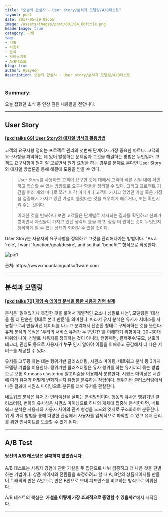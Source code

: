 ```yaml
---
title: "오늘의 관심사 - User story/분석과 모델링/A/B테스트"
layout: post
date: 2017-05-29 09:55
image: /assets/images/post/001/04_00title.png
headerImage: true
category: 기획
tag:
- 기획
- 사용자
- 분석
- 서비스기획
- A/B테스트
blog: true
author: Hyeyeon
description: 오늘의 관심사 - User story/분석과 모델링/A/B테스트
---
```


### Summary:

오늘 접했던 소식 중 인상 깊은 내용들을 전합니다.

---

## User Story

#### [[pxd talks 69] User Story와 애자일 방식의 활용방법](http://story.pxd.co.kr/1219)

고객의 요구사항 정의는 프로젝트 관리의 첫번째 단계이자 가장 중요한 파트다. 고객의 요구사항을 파악하는 데 있어 발생하는 문제점과 그것을 해결하는 방법은 무엇일까. 고객도 요구사항이 뭔지 잘 모르면서 뭔가 요청을 하는 경우를 문제로 본다면 User Story와 애자일 방법론을 통해 해결에 도움을 받을 수 있다.

> User Story를 사용하면 고객이 요구한 것에 대해서 고객이 빠른 시일 내에 확인하고 학습할 수 있는 방향으로 요구사항들을 정리할 수 있다. 그리고 프로젝트 기간을 여러 개의 마디로 쪼갠 후 각 마디마다 고객이 가지고 있었던 가설 혹은 가정을 검증해서 가지고 있던 가설이 틀렸다는 것을 깨우치게 해주거나, 또는 확인시켜 주는 것이다.
>
> 이러한 것을 반복하다 보면 고객들은 단계별로 제시되는 결과를 확인하고 신뢰가 쌓이면서 자신들이 가지고 있던 생각의 틀을 깨고, 점점 더 원하는 것이 무엇인지 정확하게 알 수 있는 상태가 되어갈 수 있을 것이다.

User Story는 사용자의 요구사항을 정의하고 그것을 관리해나가는 방법이다. "As a 'role', I want 'function/goal/desire', and so that 'benefit'" 형식으로 작성한다.

![pic1](http://cfile4.uf.tistory.com/image/2376064258D10B1F20C398)
<figcaption class="caption">출처: https://www.mountaingoatsoftware.com</caption>

---

## 분석과 모델링

#### [[pxd talks 70] 게임 속 데이터 분석을 통한 사용자 경험 설계](http://story.pxd.co.kr/1223)

분석은 '얽혀있거나 복잡한 것을 풀어서 개별적인 요소나 성질로 나눔', 모델링은 '대상을 좀 더 단순한 형태로 본떠 만듦'을 의미한다. 따라서 유저 분석은 유저가 서비스를 사용함으로써 만들어낸 데이터를 나누고 분리해서 단순환 형태로 구체화하는 것을 뜻한다. 유저 분석의 목적은 '우리의 서비스 유저가 누구인가?'를 이해하기 위함이다. 20~30대 따위의 나이, 성별로 사용자를 정의하는 것이 아니라, 행동패턴, 결제횟수/규모, 선호카테고리, 관심도 등으로 사용자가 **누구** 인지 알아야 이들을 이해하고 공감해서 더 나은 서비스를 제공할 수 있다.

유저를 그루핑 하는 데는 행위기반 클러스터링, 시퀀스 마이팅, 네트워크 분석 등 3가지 모델링 기법을 이용한다. 행위기반 클러스터링은 유사 행위를 하는 유저끼리 묶는 방법으로 보통 K-means clustering 알고리즘을 이용해서 분류한다. 시퀀스 마이닝은 시간에 따라 유저가 어떻게 변화하는지 유형을 분류하는 작업이다. 행위기반 클러스터링에서 나온 결과에 시퀀스 마이닝으로 분류를 더해 유저를 관찰한다.

네트워크 분석은 유저 간 인터렉션을 살피는 분석방법이다. 행동의 유사은 행위기반 클러스터링, 변화의 유사성은 시퀀스 마이닝으로 하나의 개체에 집중해 분석한다면, 네트워크 분석은 사용자와 사용자 사이의 관계 형성을 노드와 엣지로 구조화하여 분류한다. 위 세 가지 방법을 통해 다양한 관점에서 사용자를 입체적으로 파악할 수 있고 유저 관리를 위한 인사이트를 도출할 수 있게 된다.

---

## A/B Test

#### [당신의 A/B 테스팅은 실패하지 않았습니다]()

A/B 테스트는 사용자 경험에 관한 가설을 두 집단으로 나눠 검증하고 더 나은 것을 판별하는 기법이다. 상품 페이지의 전환율을 측정하려고 할 때 A, B안의 상품페이지를 만들어 트래픽의 반은 A안으로, 반은 B안으로 보내 퍼포먼스를 비교하는 방식으로 이뤄진다.

A/B 테스트의 핵심은 '**가설을 어떻게 가장 효과적으로 증명할 수 있을까?**'에서 시작된다. 

---

